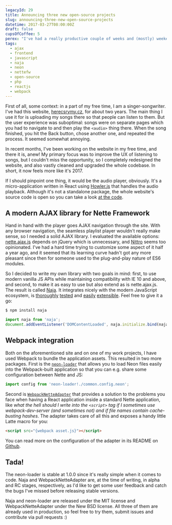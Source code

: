 ```yaml
---
legacyId: 29
title: Announcing three new open-source projects
slug: announcing-three-new-open-source-projects
datetime: 2017-03-27T08:00:00Z
draft: false
cupsOfCoffee: 5
perex: "I've had a really productive couple of weeks and (mostly) weekends recently. I've worked extensively on one of my side projects using modern JS stack including Webpack, faced issues here and there, and found a way to solve them. In the end, I proudly announce three new open-source packages: a modern AJAX library for Nette Framework, Neon loader for Webpack, and a library integrating the Webpack build process into Nette-powered applications."
tags:
  - ajax
  - frontend
  - javascript
  - naja
  - neon
  - nettefw
  - open-source
  - php
  - reactjs
  - webpack
---
```

First of all, some context: in a part of my free time, I am a singer-songwriter. I've had this website,
[herecsrymy.cz](https://herecsrymy.cz), for about two years. The main thing I use it for is uploading my songs there
so that people can listen to them. But the user experience was suboptimal: songs were on separate pages which you had
to navigate to and then play the `<audio>` thing there. When the song finished, you hit the Back button, chose another
one, and repeated the process. It seemed somewhat annoying.

In recent months, I've been working on the website in my free time, and there it is, anew! My primary focus was to
improve the UX of listening to songs, but I couldn't miss the opportunity, so I completely redesigned the website,
and also vastly cleaned and upgraded the whole codebase. In short, it now feels more like it's 2017.

If I should pinpoint one thing, it would be the audio player, obviously. It's a micro-application written in React
using [Howler.js](https://github.com/goldfire/howler.js) that handles the audio playback. Although it's not a standalone
package, the whole website's source code is open so you can take a look
[at the code](https://github.com/jiripudil/herecsrymy.cz/tree/05b616bdab9d3c47c109a699c0e1e5845f85d7e5/client/player).


## A modern AJAX library for Nette Framework

Hand in hand with the player goes AJAX navigation through the site. With any browser navigation, the seamless playlist
player wouldn't really make sense, so I needed a solid AJAX library. I evaluated the available options:
[nette.ajax.js](https://github.com/vojtech-dobes/nette.ajax.js) depends on jQuery which is unnecessary, and
[Nittro](https://www.nittro.org) seems too opinionated. I've had a hard time trying to customize some aspect of it
half a year ago, and it seemed that its learning curve hadn't got any more pleasant since then for someone used to
the plug-and-play nature of ES6 modules.

So I decided to write my own library with two goals in mind: first, to use modern vanilla JS APIs while maintaining
compatibility with IE 10 and above, and second, to make it as easy to use but also extend as is nette.ajax.js.
The result is called [Naja](https://github.com/jiripudil/Naja). It integrates nicely with the modern JavaScript
ecosystem, is [thoroughly](https://codecov.io/gh/jiripudil/Naja) [tested](https://travis-ci.org/jiripudil/Naja)
and [easily](https://github.com/jiripudil/Naja#extension-implementation)
[extensible](https://github.com/jiripudil/herecsrymy.cz/tree/05b616bdab9d3c47c109a699c0e1e5845f85d7e5/client/app/scripts).
Feel free to give it a go:

```sh
$ npm install naja
```

```js
import naja from 'naja';
document.addEventListener('DOMContentLoaded', naja.initialize.bind(naja));
````


## Webpack integration

Both on the aforementioned site and on one of my work projects, I have used Webpack to bundle the application assets.
This resulted in two more packages. First is the [`neon-loader`](https://github.com/jiripudil/neon-loader) that allows
you to load Neon files easily into the Webpack-built application so that you can e.g. share some configuration between
Nette and JS:

```js
import config from 'neon-loader!./common.config.neon';
```

Second is [`WebpackNetteAdapter`](https://github.com/o2ps/WebpackNetteAdapter) that provides a solution to the problems
you face when having a React application inside a standard Nette application, like _what the hell should I write into
the `<script>` tag if I sometimes use webpack-dev-server (and sometimes not) and if file names contain cache-busting
hashes_. The adapter takes care of all this and exposes a handy little Latte macro for you:

```html
<script src="{webpack asset.js}"></script>
```

You can read more on the configuration of the adapter in its README on [Github](https://github.com/o2ps/WebpackNetteAdapter).


## Tada!

The neon-loader is stable at 1.0.0 since it's really simple when it comes to code. Naja and WebpackNetteAdapter are, at
the time of writing, in alpha and RC stages, respectively, as I'd like to get some user feedback and catch the bugs I've
missed before releasing stable versions.

Naja and neon-loader are released under the MIT license and WebpackNetteAdapter under the New BSD license. All three
of them are already used in production, so feel free to try them, submit issues and contribute via pull requests :)
